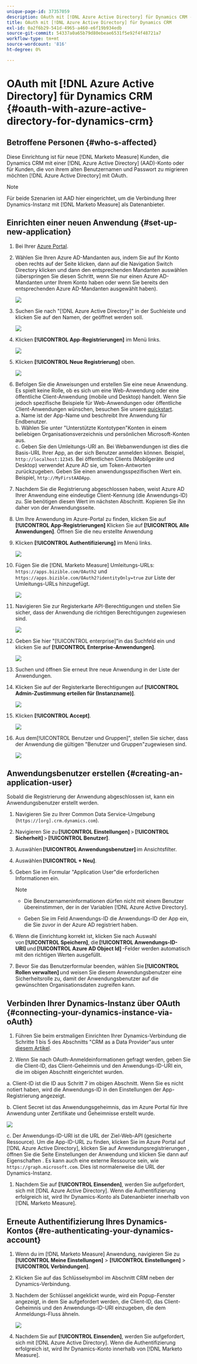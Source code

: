 ```yaml
---
unique-page-id: 37357059
description: OAuth mit [!DNL Azure Active Directory] für Dynamics CRM - [!DNL Marketo Measure] - Produktdokumentation
title: OAuth mit [!DNL Azure Active Directory] für Dynamics CRM
exl-id: 0a2f6b29-541d-4965-a460-e6f19b934edb
source-git-commit: 54337a0a65b79d80ebeae6531f5e92f4f48721a7
workflow-type: tm+mt
source-wordcount: '816'
ht-degree: 0%

---
```


# OAuth mit [!DNL Azure Active Directory] für Dynamics CRM {#oauth-with-azure-active-directory-for-dynamics-crm}

## Betroffene Personen {#who-s-affected}

Diese Einrichtung ist für neue [!DNL Marketo Measure] Kunden, die Dynamics CRM mit einer [!DNL Azure Active Directory] (AAD)-Konto oder für Kunden, die von ihrem alten Benutzernamen und Passwort zu migrieren möchten [!DNL Azure Active Directory] mit OAuth.

>[!NOTE]
>
>Für beide Szenarien ist AAD hier eingerichtet, um die Verbindung Ihrer Dynamics-Instanz mit [!DNL Marketo Measure] als Datenanbieter.

## Einrichten einer neuen Anwendung {#set-up-new-application}

1. Bei Ihrer [Azure Portal](https://portal.azure.com/#home).

1. Wählen Sie Ihren Azure AD-Mandanten aus, indem Sie auf Ihr Konto oben rechts auf der Seite klicken, dann auf die Navigation Switch Directory klicken und dann den entsprechenden Mandanten auswählen (überspringen Sie diesen Schritt, wenn Sie nur einen Azure AD-Mandanten unter Ihrem Konto haben oder wenn Sie bereits den entsprechenden Azure AD-Mandanten ausgewählt haben).

   ![](assets/setup-2.png)

1. Suchen Sie nach &quot;[!DNL Azure Active Directory]&quot; in der Suchleiste und klicken Sie auf den Namen, der geöffnet werden soll.

   ![](assets/setup-3.png)

1. Klicken **[!UICONTROL App-Registrierungen]** im Menü links.

   ![](assets/setup-4.png)

1. Klicken **[!UICONTROL Neue Registrierung]** oben.

   ![](assets/setup-5.png)

1. Befolgen Sie die Anweisungen und erstellen Sie eine neue Anwendung. Es spielt keine Rolle, ob es sich um eine Web-Anwendung oder eine öffentliche Client-Anwendung (mobile und Desktop) handelt. Wenn Sie jedoch spezifische Beispiele für Web-Anwendungen oder öffentliche Client-Anwendungen wünschen, besuchen Sie unsere [quickstart](https://docs.microsoft.com/en-us/azure/active-directory/develop/v1-overview).\
   a. Name ist der App-Name und beschreibt Ihre Anwendung für Endbenutzer.\
   b. Wählen Sie unter &quot;Unterstützte Kontotypen&quot;Konten in einem beliebigen Organisationsverzeichnis und persönlichen Microsoft-Konten aus.\
   c. Geben Sie den Umleitungs-URI an. Bei Webanwendungen ist dies die Basis-URL Ihrer App, an der sich Benutzer anmelden können. Beispiel, `http://localhost:12345`. Bei öffentlichen Clients (Mobilgeräte und Desktop) verwendet Azure AD sie, um Token-Antworten zurückzugeben. Geben Sie einen anwendungsspezifischen Wert ein. Beispiel, `http://MyFirstAADApp`.

1. Nachdem Sie die Registrierung abgeschlossen haben, weist Azure AD Ihrer Anwendung eine eindeutige Client-Kennung (die Anwendungs-ID) zu. Sie benötigen diesen Wert im nächsten Abschnitt. Kopieren Sie ihn daher von der Anwendungsseite.

1. Um Ihre Anwendung im Azure-Portal zu finden, klicken Sie auf **[!UICONTROL App-Registrierungen]** Klicken Sie auf **[!UICONTROL Alle Anwendungen]**. Öffnen Sie die neu erstellte Anwendung

1. Klicken **[!UICONTROL Authentifizierung]** im Menü links.

   ![](assets/setup-9.png)

1. Fügen Sie die [!DNL Marketo Measure] Umleitungs-URLs: `https://apps.bizible.com/OAuth2` und `https://apps.bizible.com/OAuth2?identityOnly=true` zur Liste der Umleitungs-URLs hinzugefügt.

   ![](assets/setup-10.png)

1. Navigieren Sie zur Registerkarte API-Berechtigungen und stellen Sie sicher, dass der Anwendung die richtigen Berechtigungen zugewiesen sind.

   ![](assets/setup-10a.png)

1. Geben Sie hier &quot;[!UICONTROL enterprise]&quot;in das Suchfeld ein und klicken Sie auf **[!UICONTROL Enterprise-Anwendungen]**.

   ![](assets/setup-11.png)

1. Suchen und öffnen Sie erneut Ihre neue Anwendung in der Liste der Anwendungen.

1. Klicken Sie auf der Registerkarte Berechtigungen auf **[!UICONTROL Admin-Zustimmung erteilen für (Instanzname)]**.

   ![](assets/setup-13a.png)

1. Klicken **[!UICONTROL Accept]**.

   ![](assets/setup-13b.png)

1. Aus dem[!UICONTROL Benutzer und Gruppen]&quot;, stellen Sie sicher, dass der Anwendung die gültigen &quot;Benutzer und Gruppen&quot;zugewiesen sind.

   ![](assets/setup-14.png)

## Anwendungsbenutzer erstellen {#creating-an-application-user}

Sobald die Registrierung der Anwendung abgeschlossen ist, kann ein Anwendungsbenutzer erstellt werden.

1. Navigieren Sie zu Ihrer Common Data Service-Umgebung (`https://[org].crm.dynamics.com`).

1. Navigieren Sie zu **[!UICONTROL Einstellungen]** > **[!UICONTROL Sicherheit]** > **[!UICONTROL Benutzer]**.

1. Auswählen **[!UICONTROL Anwendungsbenutzer]** im Ansichtsfilter.

1. Auswählen **[!UICONTROL + Neu]**.

1. Geben Sie im Formular &quot;Application User&quot;die erforderlichen Informationen ein.

   >[!NOTE]
   >
   >* Die Benutzernameninformationen dürfen nicht mit einem Benutzer übereinstimmen, der in der Variablen [!DNL Azure Active Directory].
   >
   >* Geben Sie im Feld Anwendungs-ID die Anwendungs-ID der App ein, die Sie zuvor in der Azure AD registriert haben.


1. Wenn die Einrichtung korrekt ist, klicken Sie nach Auswahl von **[!UICONTROL Speichern]**, die **[!UICONTROL Anwendungs-ID-URI]** und **[!UICONTROL Azure AD Object Id]** -Felder werden automatisch mit den richtigen Werten ausgefüllt.

1. Bevor Sie das Benutzerformular beenden, wählen Sie **[!UICONTROL Rollen verwalten]** und weisen Sie diesem Anwendungsbenutzer eine Sicherheitsrolle zu, damit der Anwendungsbenutzer auf die gewünschten Organisationsdaten zugreifen kann.

## Verbinden Ihrer Dynamics-Instanz über OAuth {#connecting-your-dynamics-instance-via-oAuth}

1. Führen Sie beim erstmaligen Einrichten Ihrer Dynamics-Verbindung die Schritte 1 bis 5 des Abschnitts &quot;CRM as a Data Provider&quot;aus unter [diesem Artikel](/help/marketo-measure-and-dynamics/getting-started-with-marketo-measure-and-dynamics/microsoft-dynamics-crm-installation-guide.md).

1. Wenn Sie nach OAuth-Anmeldeinformationen gefragt werden, geben Sie die Client-ID, das Client-Geheimnis und den Anwendungs-ID-URI ein, die im obigen Abschnitt eingerichtet wurden.

a. Client-ID ist die ID aus Schritt 7 im obigen Abschnitt. Wenn Sie es nicht notiert haben, wird die Anwendungs-ID in den Einstellungen der App-Registrierung angezeigt.

b. Client Secret ist das Anwendungsgeheimnis, das im Azure Portal für Ihre Anwendung unter Zertifikate und Geheimnisse erstellt wurde.

![](assets/creating-2e.png)

c. Der Anwendungs-ID-URI ist die URL der Ziel-Web-API (gesicherte Ressource). Um die App-ID-URL zu finden, klicken Sie im Azure Portal auf [!DNL Azure Active Directory], klicken Sie auf Anwendungsregistrierungen , öffnen Sie die Seite Einstellungen der Anwendung und klicken Sie dann auf Eigenschaften . Es kann auch eine externe Ressource sein, wie `https://graph.microsoft.com`. Dies ist normalerweise die URL der Dynamics-Instanz.

1. Nachdem Sie auf **[!UICONTROL Einsenden]**, werden Sie aufgefordert, sich mit [!DNL Azure Active Directory]. Wenn die Authentifizierung erfolgreich ist, wird Ihr Dynamics-Konto als Datenanbieter innerhalb von [!DNL Marketo Measure].

## Erneute Authentifizierung Ihres Dynamics-Kontos {#re-authenticating-your-dynamics-account}

1. Wenn du im [!DNL Marketo Measure] Anwendung, navigieren Sie zu **[!UICONTROL Meine Einstellungen]** > **[!UICONTROL Einstellungen]** > **[!UICONTROL Verbindungen]**.

1. Klicken Sie auf das Schlüsselsymbol im Abschnitt CRM neben der Dynamics-Verbindung.

1. Nachdem der Schlüssel angeklickt wurde, wird ein Popup-Fenster angezeigt, in dem Sie aufgefordert werden, die Client-ID, das Client-Geheimnis und den Anwendungs-ID-URI einzugeben, die dem Anmeldungs-Fluss ähneln.

   ![](assets/re-authenticating-3.png)

1. Nachdem Sie auf **[!UICONTROL Einsenden]**, werden Sie aufgefordert, sich mit [!DNL Azure Active Directory]. Wenn die Authentifizierung erfolgreich ist, wird Ihr Dynamics-Konto innerhalb von [!DNL Marketo Measure].
